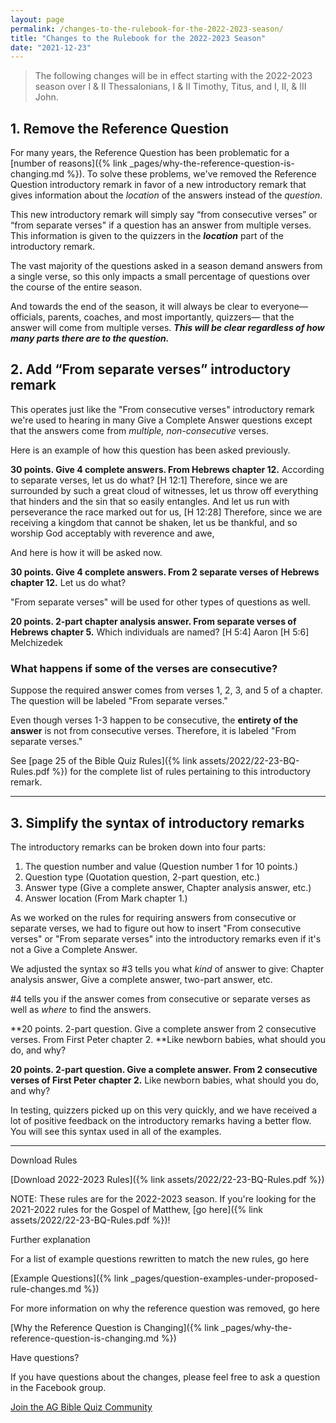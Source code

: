 ```yaml
---
layout: page
permalink: /changes-to-the-rulebook-for-the-2022-2023-season/
title: "Changes to the Rulebook for the 2022-2023 Season"
date: "2021-12-23"
---
```


> The following changes will be in effect starting with the 2022-2023 season over I & II Thessalonians, I & II Timothy, Titus, and I, II, & III John.

## **1\. Remove the Reference Question**

For many years, the Reference Question has been problematic for a [number of reasons]({% link _pages/why-the-reference-question-is-changing.md %}). To solve these problems, we've removed the Reference Question introductory remark in favor of a new introductory remark that gives information about the _location_ of the answers instead of the _question_.

This new introductory remark will simply say “from consecutive verses” or “from separate verses" if a question has an answer from multiple verses. This information is given to the quizzers in the **_location_** part of the introductory remark.

The vast majority of the questions asked in a season demand answers from a single verse, so this only impacts a small percentage of questions over the course of the entire season.

And towards the end of the season, it will always be clear to everyone—officials, parents, coaches, and most importantly, quizzers— that the answer will come from multiple verses. **_This will be clear regardless of how many parts there are to the question._**

## 2\. **Add “From separate verses” introductory remark**

This operates just like the "From consecutive verses" introductory remark we're used to hearing in many Give a Complete Answer questions except that the answers come from _multiple, non-consecutive_ verses.

Here is an example of how this question has been asked previously.

**30 points. Give 4 complete answers. From Hebrews chapter 12.**
According to separate verses, let us do what?
\[H 12:1\] Therefore, since we are surrounded by such a great cloud of witnesses, let us throw off everything that hinders and the sin that so easily entangles. And let us run with perseverance the race marked out for us,
\[H 12:28\] Therefore, since we are receiving a kingdom that cannot be shaken, let us be thankful, and so worship God acceptably with reverence and awe,

And here is how it will be asked now.

**30 points. Give 4 complete answers. From 2 separate verses of Hebrews chapter 12.**
Let us do what?

"From separate verses" will be used for other types of questions as well.

**20 points. 2-part chapter analysis answer. From separate verses of Hebrews chapter 5.**
Which individuals are named?
\[H 5:4\] Aaron
\[H 5:6\] Melchizedek

### What happens if some of the verses are consecutive?

Suppose the required answer comes from verses 1, 2, 3, and 5 of a chapter. The question will be labeled "From separate verses."

Even though verses 1-3 happen to be consecutive, the **entirety of the answer** is not from consecutive verses. Therefore, it is labeled "From separate verses."

See [page 25 of the Bible Quiz Rules]({% link assets/2022/22-23-BQ-Rules.pdf %}) for the complete list of rules pertaining to this introductory remark.

* * *

## **3\. Simplify the syntax of introductory remarks**

The introductory remarks can be broken down into four parts:

1. The question number and value (Question number 1 for 10 points.)
2. Question type (Quotation question, 2-part question, etc.)
3. Answer type (Give a complete answer, Chapter analysis answer, etc.)
4. Answer location (From Mark chapter 1.)

As we worked on the rules for requiring answers from consecutive or separate verses, we had to figure out how to insert "From consecutive verses" or "From separate verses" into the introductory remarks even if it's not a Give a Complete Answer.

We adjusted the syntax so #3 tells you what _kind_ of answer to give: Chapter analysis answer, Give a complete answer, two-part answer, etc.

#4 tells you if the answer comes from consecutive or separate verses as well as _where_ to find the answers.

**20 points. 2-part question. Give a complete answer from 2 consecutive verses. From First Peter chapter 2. 
**Like newborn babies, what should you do, and why?

**20 points. 2-part question. Give a complete answer. From 2 consecutive verses of First Peter chapter 2.**
Like newborn babies, what should you do, and why?

In testing, quizzers picked up on this very quickly, and we have received a lot of positive feedback on the introductory remarks having a better flow. You will see this syntax used in all of the examples.

* * *

Download Rules

[Download 2022-2023 Rules]({% link assets/2022/22-23-BQ-Rules.pdf %})

NOTE: These rules are for the 2022-2023 season. If you're looking for the 2021-2022 rules for the Gospel of Matthew, [go here]({% link assets/2022/22-23-BQ-Rules.pdf %})!

Further explanation

For a list of example questions rewritten to match the new rules, go here

[Example Questions]({% link _pages/question-examples-under-proposed-rule-changes.md %})

For more information on why the reference question was removed, go here

[Why the Reference Question is Changing]({% link _pages/why-the-reference-question-is-changing.md %})

Have questions?

If you have questions about the changes, please feel free to ask a question in the Facebook group.

[Join the AG Bible Quiz Community](https://www.facebook.com/groups/agbiblequiz)
